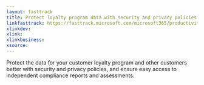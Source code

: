 ```yaml
---
layout: fasttrack
title: Protect loyalty program data with security and privacy policies
linkfasttrack: https://fasttrack.microsoft.com/microsoft365/productivitylibrary/Protect-loyalty-program-data-with-security-and-privacy-policies 
xlinkdev: 
xlink: 
xlinkbusiness: 
xsource: 
---
```

Protect the data for your customer loyalty program and other customers better with security and privacy policies, and ensure easy access to independent compliance reports and assessments.